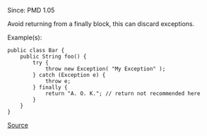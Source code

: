 Since: PMD 1.05

Avoid returning from a finally block, this can discard exceptions.

Example(s):
```
public class Bar {
	public String foo() {
		try {
			throw new Exception( "My Exception" );
		} catch (Exception e) {
			throw e;
		} finally {
			return "A. O. K."; // return not recommended here
		}
	}
}
```

[Source](https://pmd.github.io/pmd-5.6.1/pmd-java/rules/java/basic.html#ReturnFromFinallyBlock)
